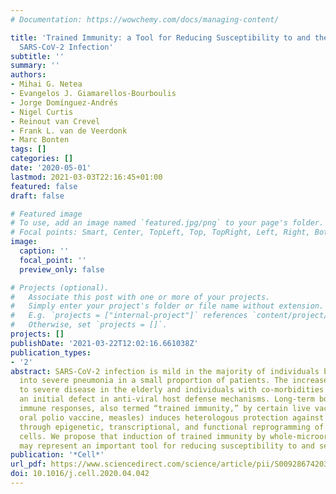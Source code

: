 ```yaml
---
# Documentation: https://wowchemy.com/docs/managing-content/

title: 'Trained Immunity: a Tool for Reducing Susceptibility to and the Severity of
  SARS-CoV-2 Infection'
subtitle: ''
summary: ''
authors:
- Mihai G. Netea
- Evangelos J. Giamarellos-Bourboulis
- Jorge Domínguez-Andrés
- Nigel Curtis
- Reinout van Crevel
- Frank L. van de Veerdonk
- Marc Bonten
tags: []
categories: []
date: '2020-05-01'
lastmod: 2021-03-03T22:16:45+01:00
featured: false
draft: false

# Featured image
# To use, add an image named `featured.jpg/png` to your page's folder.
# Focal points: Smart, Center, TopLeft, Top, TopRight, Left, Right, BottomLeft, Bottom, BottomRight.
image:
  caption: ''
  focal_point: ''
  preview_only: false

# Projects (optional).
#   Associate this post with one or more of your projects.
#   Simply enter your project's folder or file name without extension.
#   E.g. `projects = ["internal-project"]` references `content/project/deep-learning/index.md`.
#   Otherwise, set `projects = []`.
projects: []
publishDate: '2021-03-22T12:02:16.661038Z'
publication_types:
- '2'
abstract: SARS-CoV-2 infection is mild in the majority of individuals but progresses
  into severe pneumonia in a small proportion of patients. The increased susceptibility
  to severe disease in the elderly and individuals with co-morbidities argues for
  an initial defect in anti-viral host defense mechanisms. Long-term boosting of innate
  immune responses, also termed “trained immunity,” by certain live vaccines (BCG,
  oral polio vaccine, measles) induces heterologous protection against infections
  through epigenetic, transcriptional, and functional reprogramming of innate immune
  cells. We propose that induction of trained immunity by whole-microorganism vaccines
  may represent an important tool for reducing susceptibility to and severity of SARS-CoV-2.
publication: '*Cell*'
url_pdf: https://www.sciencedirect.com/science/article/pii/S0092867420305079
doi: 10.1016/j.cell.2020.04.042
---
```

